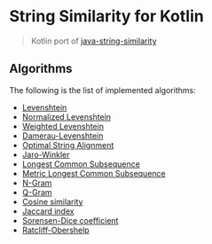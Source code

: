 # String Similarity for Kotlin

> Kotlin port of [java-string-similarity](https://github.com/tdebatty/java-string-similarity)

## Algorithms

The following is the list of implemented algorithms:

* [Levenshtein](docs/Levenshtein.md)
* [Normalized Levenshtein](docs/NormalizedLevenshtein.md)
* [Weighted Levenshtein](docs/WeightedLevenshtein.md)
* [Damerau-Levenshtein](docs/DamerauLevenshtein.md)
* [Optimal String Alignment](docs/OptimalStringAlignment.md)
* [Jaro-Winkler](docs/JaroWinkler.md)
* [Longest Common Subsequence](docs/LCS.md)
* [Metric Longest Common Subsequence](docs/MetricLCS.md)
* [N-Gram](docs/NGram.md)
* [Q-Gram](docs/QGram.md)
* [Cosine similarity](docs/CosineSimilarity.md)
* [Jaccard index](docs/JaccardIndex.md)
* [Sorensen-Dice coefficient](docs/SorensenDiceCoefficient.md)
* [Ratcliff-Obershelp](docs/RatcliffObershelp.md)

